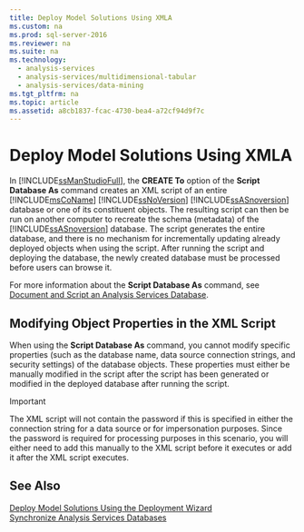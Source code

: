 ```yaml
---
title: Deploy Model Solutions Using XMLA
ms.custom: na
ms.prod: sql-server-2016
ms.reviewer: na
ms.suite: na
ms.technology: 
  - analysis-services
  - analysis-services/multidimensional-tabular
  - analysis-services/data-mining
ms.tgt_pltfrm: na
ms.topic: article
ms.assetid: a8cb1837-fcac-4730-bea4-a72cf94d9f7c
---
```

# Deploy Model Solutions Using XMLA
  In [!INCLUDE[ssManStudioFull](../../Token/Other/ssManStudioFull_md.md)], the **CREATE To** option of the **Script Database As** command creates an XML script of an entire [!INCLUDE[msCoName](../../Token/Other/msCoName_md.md)] [!INCLUDE[ssNoVersion](../../Token/Other/ssNoVersion_md.md)] [!INCLUDE[ssASnoversion](../../Token/Other/ssASnoversion_md.md)] database or one of its constituent objects. The resulting script can then be run on another computer to recreate the schema \(metadata\) of the [!INCLUDE[ssASnoversion](../../Token/Other/ssASnoversion_md.md)] database. The script generates the entire database, and there is no mechanism for incrementally updating already deployed objects when using the script. After running the script and deploying the database, the newly created database must be processed before users can browse it.  
  
 For more information about the **Script Database As** command, see [Document and Script an Analysis Services Database](../../Topics/TopicNameNotContainA/Document-and-Script-an-Analysis-Services-Database.md).  
  
## Modifying Object Properties in the XML Script  
 When using the **Script Database As** command, you cannot modify specific properties \(such as the database name, data source connection strings, and security settings\) of the database objects. These properties must either be manually modified in the script after the script has been generated or modified in the deployed database after running the script.  
  
> [!IMPORTANT]  
>  The XML script will not contain the password if this is specified in either the connection string for a data source or for impersonation purposes. Since the password is required for processing purposes in this scenario, you will either need to add this manually to the XML script before it executes or add it after the XML script executes.  
  
## See Also  
 [Deploy Model Solutions Using the Deployment Wizard](../../Topics/TopicNameNotContainA/Deploy-Model-Solutions-Using-the-Deployment-Wizard.md)   
 [Synchronize Analysis Services Databases](../../Topics/TopicNameNotContainA/Synchronize-Analysis-Services-Databases.md)  
  
  